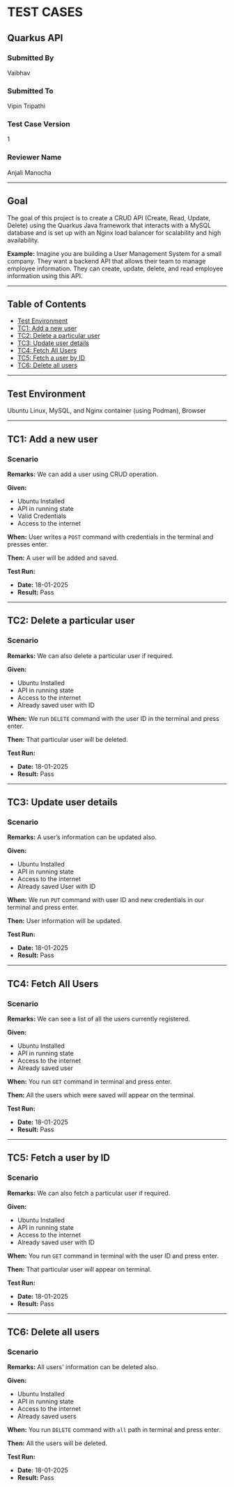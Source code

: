 # TEST CASES

## Quarkus API

### Submitted By
Vaibhav

### Submitted To
Vipin Tripathi

### Test Case Version
1

### Reviewer Name
Anjali Manocha

---

## Goal
The goal of this project is to create a CRUD API (Create, Read, Update, Delete) using the Quarkus Java framework that interacts with a MySQL database and is set up with an Nginx load balancer for scalability and high availability.

**Example:**
Imagine you are building a User Management System for a small company. They want a backend API that allows their team to manage employee information. They can create, update, delete, and read employee information using this API.

---

## Table of Contents

- [Test Environment](#test-environment)
- [TC1: Add a new user](#tc1-add-a-new-user)
- [TC2: Delete a particular user](#tc2-delete-a-particular-user)
- [TC3: Update user details](#tc3-update-user-details)
- [TC4: Fetch All Users](#tc4-fetch-all-users)
- [TC5: Fetch a user by ID](#tc5-fetch-a-user-by-id)
- [TC6: Delete all users](#tc6-delete-all-users)

---

## Test Environment
Ubuntu Linux, MySQL, and Nginx container (using Podman), Browser

---

## TC1: Add a new user

### Scenario
**Remarks:** We can add a user using CRUD operation.

**Given:**
- Ubuntu Installed
- API in running state
- Valid Credentials
- Access to the internet

**When:** User writes a `POST` command with credentials in the terminal and presses enter.

**Then:** A user will be added and saved.

**Test Run:**
- **Date:** 18-01-2025
- **Result:** Pass

---

## TC2: Delete a particular user

### Scenario
**Remarks:** We can also delete a particular user if required.

**Given:**
- Ubuntu Installed
- API in running state
- Access to the internet
- Already saved user with ID

**When:** We run `DELETE` command with the user ID in the terminal and press enter.

**Then:** That particular user will be deleted.

**Test Run:**
- **Date:** 18-01-2025
- **Result:** Pass

---

## TC3: Update user details

### Scenario
**Remarks:** A user’s information can be updated also.

**Given:**
- Ubuntu Installed
- API in running state
- Access to the internet
- Already saved User with ID

**When:** We run `PUT` command with user ID and new credentials in our terminal and press enter.

**Then:** User information will be updated.

**Test Run:**
- **Date:** 18-01-2025
- **Result:** Pass

---

## TC4: Fetch All Users

### Scenario
**Remarks:** We can see a list of all the users currently registered.

**Given:**
- Ubuntu Installed
- API in running state
- Access to the internet
- Already saved user

**When:** You run `GET` command in terminal and press enter.

**Then:** All the users which were saved will appear on the terminal.

**Test Run:**
- **Date:** 18-01-2025
- **Result:** Pass

---

## TC5: Fetch a user by ID

### Scenario
**Remarks:** We can also fetch a particular user if required.

**Given:**
- Ubuntu Installed
- API in running state
- Access to the internet
- Already saved user with ID

**When:** You run `GET` command in terminal with the user ID and press enter.

**Then:** That particular user will appear on terminal.

**Test Run:**
- **Date:** 18-01-2025
- **Result:** Pass

---

## TC6: Delete all users

### Scenario
**Remarks:** All users' information can be deleted also.

**Given:**
- Ubuntu Installed
- API in running state
- Access to the internet
- Already saved users

**When:** You run `DELETE` command with `all` path in terminal and press enter.

**Then:** All the users will be deleted.

**Test Run:**
- **Date:** 18-01-2025
- **Result:** Pass
